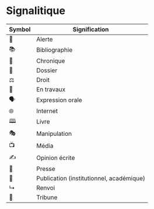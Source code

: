 # Signalitique

| Symbol | Signification | 
|--------|---------------|
| 📢 | Alerte |
| 📚 | Bibliographie |
| 📜 | Chronique     |
| 📁  | Dossier|
| ⚖  | Droit         | 
| 🚧 | En travaux  |
| 🗣️ | Expression orale |
| 🌐 | Internet |
| 🕮 | Livre |
| 🎭 | Manipulation |
| 📺 | Média |
| ✍ | Opinion écrite |
| 📰 | Presse |
| 📄 | Publication (institutionnel, académique) |
| ↳ | Renvoi |
| 📝 | Tribune |


